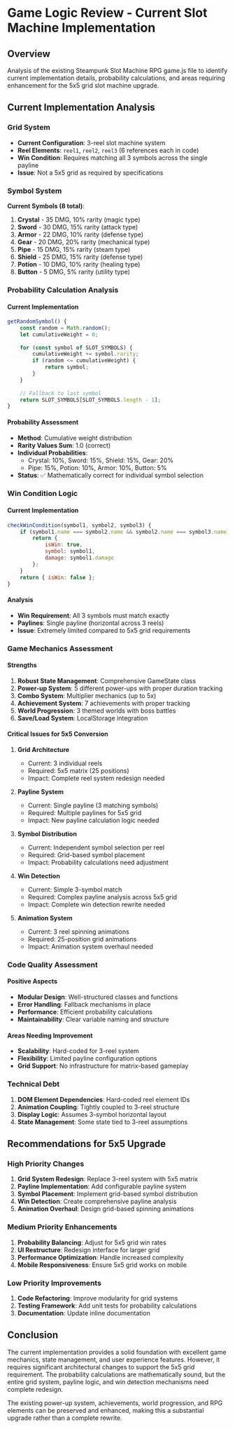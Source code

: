 # Game Logic Review - Current Slot Machine Implementation

## Overview
Analysis of the existing Steampunk Slot Machine RPG game.js file to identify current implementation details, probability calculations, and areas requiring enhancement for the 5x5 grid slot machine upgrade.

## Current Implementation Analysis

### Grid System
- **Current Configuration**: 3-reel slot machine system
- **Reel Elements**: `reel1`, `reel2`, `reel3` (6 references each in code)
- **Win Condition**: Requires matching all 3 symbols across the single payline
- **Issue**: Not a 5x5 grid as required by specifications

### Symbol System
**Current Symbols (8 total)**:
1. **Crystal** - 35 DMG, 10% rarity (magic type)
2. **Sword** - 30 DMG, 15% rarity (attack type)  
3. **Armor** - 22 DMG, 10% rarity (defense type)
4. **Gear** - 20 DMG, 20% rarity (mechanical type)
5. **Pipe** - 15 DMG, 15% rarity (steam type)
6. **Shield** - 25 DMG, 15% rarity (defense type)
7. **Potion** - 10 DMG, 10% rarity (healing type)
8. **Button** - 5 DMG, 5% rarity (utility type)

### Probability Calculation Analysis

#### Current Implementation
```javascript
getRandomSymbol() {
    const random = Math.random();
    let cumulativeWeight = 0;
    
    for (const symbol of SLOT_SYMBOLS) {
        cumulativeWeight += symbol.rarity;
        if (random <= cumulativeWeight) {
            return symbol;
        }
    }
    
    // Fallback to last symbol
    return SLOT_SYMBOLS[SLOT_SYMBOLS.length - 1];
}
```

#### Probability Assessment
- **Method**: Cumulative weight distribution
- **Rarity Values Sum**: 1.0 (correct)
- **Individual Probabilities**: 
  - Crystal: 10%, Sword: 15%, Shield: 15%, Gear: 20%
  - Pipe: 15%, Potion: 10%, Armor: 10%, Button: 5%
- **Status**: ✅ Mathematically correct for individual symbol selection

### Win Condition Logic

#### Current Implementation
```javascript
checkWinCondition(symbol1, symbol2, symbol3) {
    if (symbol1.name === symbol2.name && symbol2.name === symbol3.name) {
        return {
            isWin: true,
            symbol: symbol1,
            damage: symbol1.damage
        };
    }
    return { isWin: false };
}
```

#### Analysis
- **Win Requirement**: All 3 symbols must match exactly
- **Paylines**: Single payline (horizontal across 3 reels)
- **Issue**: Extremely limited compared to 5x5 grid requirements

### Game Mechanics Assessment

#### Strengths
1. **Robust State Management**: Comprehensive GameState class
2. **Power-up System**: 5 different power-ups with proper duration tracking
3. **Combo System**: Multiplier mechanics (up to 5x)
4. **Achievement System**: 7 achievements with proper tracking
5. **World Progression**: 3 themed worlds with boss battles
6. **Save/Load System**: LocalStorage integration

#### Critical Issues for 5x5 Conversion

1. **Grid Architecture**
   - Current: 3 individual reels
   - Required: 5x5 matrix (25 positions)
   - Impact: Complete reel system redesign needed

2. **Payline System**
   - Current: Single payline (3 matching symbols)
   - Required: Multiple paylines for 5x5 grid
   - Impact: New payline calculation logic needed

3. **Symbol Distribution**
   - Current: Independent symbol selection per reel
   - Required: Grid-based symbol placement
   - Impact: Probability calculations need adjustment

4. **Win Detection**
   - Current: Simple 3-symbol match
   - Required: Complex payline analysis across 5x5 grid
   - Impact: Complete win detection rewrite needed

5. **Animation System**
   - Current: 3 reel spinning animations
   - Required: 25-position grid animations
   - Impact: Animation system overhaul needed

### Code Quality Assessment

#### Positive Aspects
- **Modular Design**: Well-structured classes and functions
- **Error Handling**: Fallback mechanisms in place
- **Performance**: Efficient probability calculations
- **Maintainability**: Clear variable naming and structure

#### Areas Needing Improvement
- **Scalability**: Hard-coded for 3-reel system
- **Flexibility**: Limited payline configuration options
- **Grid Support**: No infrastructure for matrix-based gameplay

### Technical Debt

1. **DOM Element Dependencies**: Hard-coded reel element IDs
2. **Animation Coupling**: Tightly coupled to 3-reel structure  
3. **Display Logic**: Assumes 3-symbol horizontal layout
4. **State Management**: Some state tied to 3-reel assumptions

## Recommendations for 5x5 Upgrade

### High Priority Changes
1. **Grid System Redesign**: Replace 3-reel system with 5x5 matrix
2. **Payline Implementation**: Add configurable payline system
3. **Symbol Placement**: Implement grid-based symbol distribution
4. **Win Detection**: Create comprehensive payline analysis
5. **Animation Overhaul**: Design grid-based spinning animations

### Medium Priority Enhancements
1. **Probability Balancing**: Adjust for 5x5 grid win rates
2. **UI Restructure**: Redesign interface for larger grid
3. **Performance Optimization**: Handle increased complexity
4. **Mobile Responsiveness**: Ensure 5x5 grid works on mobile

### Low Priority Improvements
1. **Code Refactoring**: Improve modularity for grid systems
2. **Testing Framework**: Add unit tests for probability calculations
3. **Documentation**: Update inline documentation

## Conclusion

The current implementation provides a solid foundation with excellent game mechanics, state management, and user experience features. However, it requires significant architectural changes to support the 5x5 grid requirement. The probability calculations are mathematically sound, but the entire grid system, payline logic, and win detection mechanisms need complete redesign.

The existing power-up system, achievements, world progression, and RPG elements can be preserved and enhanced, making this a substantial upgrade rather than a complete rewrite.
